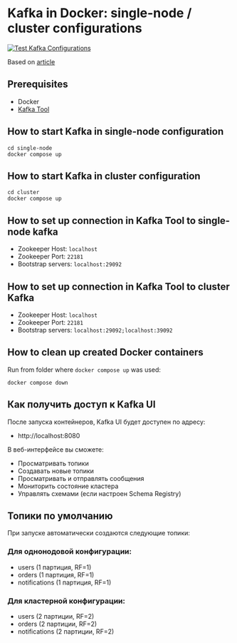 # Kafka in Docker: single-node / cluster configurations

[![Test Kafka Configurations](https://github.com/andrei-punko/kafka-example/actions/workflows/test.yml/badge.svg?branch=master)](https://github.com/andrei-punko/kafka-example/actions/workflows/test.yml)

Based on [article](https://www.baeldung.com/ops/kafka-docker-setup)

## Prerequisites

- Docker
- [Kafka Tool](https://kafkatool.com/download.html)

## How to start Kafka in single-node configuration

```
cd single-node
docker compose up
```

## How to start Kafka in cluster configuration

```
cd cluster
docker compose up
```

## How to set up connection in Kafka Tool to single-node kafka

- Zookeeper Host: `localhost`
- Zookeeper Port: `22181`
- Bootstrap servers: `localhost:29092`

## How to set up connection in Kafka Tool to cluster Kafka

- Zookeeper Host: `localhost`
- Zookeeper Port: `22181`
- Bootstrap servers: `localhost:29092;localhost:39092`

## How to clean up created Docker containers

Run from folder where `docker compose up` was used:

```
docker compose down
```

## Как получить доступ к Kafka UI

После запуска контейнеров, Kafka UI будет доступен по адресу:
- http://localhost:8080

В веб-интерфейсе вы сможете:
- Просматривать топики
- Создавать новые топики
- Просматривать и отправлять сообщения
- Мониторить состояние кластера
- Управлять схемами (если настроен Schema Registry)

## Топики по умолчанию

При запуске автоматически создаются следующие топики:

### Для однонодовой конфигурации:
- users (1 партиция, RF=1)
- orders (1 партиция, RF=1)
- notifications (1 партиция, RF=1)

### Для кластерной конфигурации:
- users (2 партиции, RF=2)
- orders (2 партиции, RF=2)
- notifications (2 партиции, RF=2)
